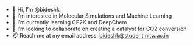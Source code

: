 - 👋 Hi, I’m @bideshk
- 👀 I’m interested in Molecular Simulations and Machine Learning
- 🌱 I’m currently learning CP2K and DeepChem
- 💞️ I’m looking to collaborate on creating a catalyst for CO2 conversion
- 📫 Reach me at my email address: bideshk@student.nitw.ac.in

<!---
bideshk/bideshk is a ✨ special ✨ repository because its `README.md` (this file) appears on your GitHub profile.
You can click the Preview link to take a look at your changes.
--->
